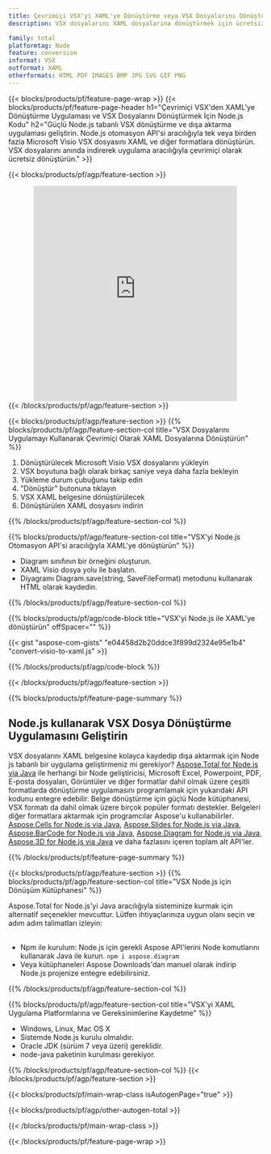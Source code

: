 ```yaml
---
title: Çevrimiçi VSX'yi XAML'ye Dönüştürme veya VSX Dosyalarını Dönüştürmek için Node.js tabanlı Uygulama Oluşturma
description: VSX dosyalarını XAML dosyalarına dönüştürmek için ücretsiz çevrimiçi uygulama. Microsoft Visio VSX belgeleri için Node.js dönüştürme kütüphanesi kodu. 

family: total
platformtag: Node
feature: conversion
informat: VSX
outformat: XAML
otherformats: HTML PDF IMAGES BMP JPG SVG GIF PNG
---
```

{{< blocks/products/pf/feature-page-wrap >}}
{{< blocks/products/pf/feature-page-header h1="Çevrimiçi VSX'den XAML'ye Dönüştürme Uygulaması ve VSX Dosyalarını Dönüştürmek İçin Node.js Kodu" h2="Güçlü Node.js tabanlı VSX dönüştürme ve dışa aktarma uygulaması geliştirin. Node.js otomasyon API'si aracılığıyla tek veya birden fazla Microsoft Visio VSX dosyasını XAML ve diğer formatlara dönüştürün. VSX dosyalarını anında indirerek uygulama aracılığıyla çevrimiçi olarak ücretsiz dönüştürün." >}}


{{< blocks/products/pf/agp/feature-section >}}

<div class="container-fluid agp-content bg-white aboutfile box-1 vh100 section nopbtm">
<div class=container>
<div class=row>
<div class="demobox tc col-md-12 padding-0" align="center">

<iframe title="Ücretsiz Çevrimiçi VSX - XAML Dönüştürme Uygulaması" style="border: none; height: 426px;" scrolling="no" src="https://total-conversion-app-65z5r2lp.k8s.dynabic.com/?to=xaml&from=vsx" id="child-iframe" width="80%"></iframe>

</div></div>
</div></div>
{{< /blocks/products/pf/agp/feature-section >}}


{{< blocks/products/pf/agp/feature-section >}}
{{% blocks/products/pf/agp/feature-section-col title="VSX Dosyalarını Uygulamayı Kullanarak Çevrimiçi Olarak XAML Dosyalarına Dönüştürün" %}}

1. Dönüştürülecek Microsoft Visio VSX dosyalarını yükleyin
1. VSX boyutuna bağlı olarak birkaç saniye veya daha fazla bekleyin
1. Yükleme durum çubuğunu takip edin
1. "Dönüştür" butonuna tıklayın
1. VSX XAML belgesine dönüştürülecek
1. Dönüştürülen XAML dosyasını indirin

{{% /blocks/products/pf/agp/feature-section-col %}}

{{% blocks/products/pf/agp/feature-section-col title="VSX'yi Node.js Otomasyon API'si aracılığıyla XAML'ye dönüştürün" %}}

- Diagram sınıfının bir örneğini oluşturun.
- XAML Visio dosya yolu ile başlatın.
- Diyagramı Diagram.save(string, SaveFileFormat) metodunu kullanarak HTML olarak kaydedin.

{{% /blocks/products/pf/agp/feature-section-col %}}

{{% blocks/products/pf/agp/code-block title="VSX'yi Node.js ile XAML'ye dönüştürün" offSpacer="" %}}

{{< gist "aspose-com-gists" "e04458d2b20ddce3f899d2324e95e1b4" "convert-visio-to-xaml.js" >}}

{{% /blocks/products/pf/agp/code-block %}}

{{< /blocks/products/pf/agp/feature-section >}}

{{% blocks/products/pf/feature-page-summary %}}

<h2>Node.js kullanarak VSX Dosya Dönüştürme Uygulamasını Geliştirin</h2>

VSX dosyalarını XAML belgesine kolayca kaydedip dışa aktarmak için Node js tabanlı bir uygulama geliştirmeniz mi gerekiyor? [Aspose.Total for Node.js via Java](https://products.aspose.com/total/tr/nodejs-java/) ile herhangi bir Node geliştiricisi, Microsoft Excel, Powerpoint, PDF, E-posta dosyaları, Görüntüler ve diğer formatlar dahil olmak üzere çeşitli formatlarda dönüştürme uygulamasını programlamak için yukarıdaki API kodunu entegre edebilir. Belge dönüştürme için güçlü Node kütüphanesi, VSX formatı da dahil olmak üzere birçok popüler formatı destekler. Belgeleri diğer formatlara aktarmak için programcılar Aspose'u kullanabilirler. [Aspose.Cells for Node.js via Java](https://products.aspose.com/cells/tr/nodejs-java/), [Aspose.Slides for Node.js via Java](https://products.aspose.com/slides/tr/nodejs-java/), [Aspose.BarCode for Node.js via Java](https://products.aspose.com/barcode/tr/nodejs-java/), [Aspose.Diagram for Node.js via Java](https://products.aspose.com/diagram/tr/nodejs-java/), [Aspose.3D for Node.js via Java](https://products.aspose.com/3d/tr/nodejs-java/) ve daha fazlasını içeren toplam alt API'ler. 
 
 

{{% /blocks/products/pf/feature-page-summary %}}

{{< blocks/products/pf/agp/feature-section >}}
{{% blocks/products/pf/agp/feature-section-col title="VSX Node.js için Dönüşüm Kütüphanesi" %}}

Aspose.Total for Node.js'yi Java aracılığıyla sisteminize kurmak için alternatif seçenekler mevcuttur. Lütfen ihtiyaçlarınıza uygun olanı seçin ve adım adım talimatları izleyin:<br /><br />

- Npm ile kurulum: Node.js için gerekli Aspose API'lerini Node komutlarını kullanarak Java ile kurun. ```npm i aspose.diagram```
- Veya kütüphaneleri Aspose Downloads'dan manuel olarak indirip Node.js projenize entegre edebilirsiniz.

{{% /blocks/products/pf/agp/feature-section-col %}}

{{% blocks/products/pf/agp/feature-section-col title="VSX'yi XAML Uygulama Platformlarına ve Gereksinimlerine Kaydetme" %}}

- Windows, Linux, Mac OS X
- Sistemde Node.js kurulu olmalıdır.
- Oracle JDK (sürüm 7 veya üzeri) gereklidir.
- node-java paketinin kurulması gerekiyor.

{{% /blocks/products/pf/agp/feature-section-col %}}
{{< /blocks/products/pf/agp/feature-section >}}

{{< blocks/products/pf/main-wrap-class isAutogenPage="true" >}}

{{< blocks/products/pf/agp/other-autogen-total >}}

{{< /blocks/products/pf/main-wrap-class >}}

{{< /blocks/products/pf/feature-page-wrap >}}
